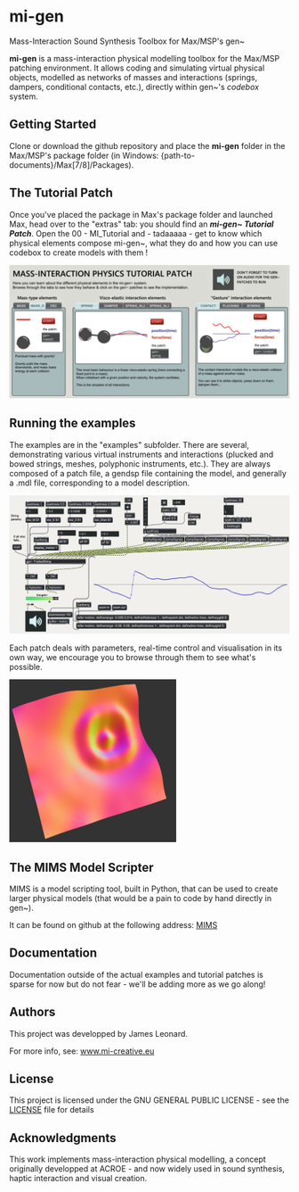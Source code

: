 # mi-gen
Mass-Interaction Sound Synthesis Toolbox for Max/MSP's gen~


**mi-gen** is a mass-interaction physical modelling toolbox for the Max/MSP patching environment.
It allows coding and simulating virtual physical objects, modelled as networks of masses and interactions (springs, dampers, conditional contacts, etc.), directly within gen~'s *codebox* system.


## Getting Started

Clone or download the github repository and place the **mi-gen** folder in the Max/MSP's package folder (in Windows: {path-to-documents}/Max[7/8]/Packages).

## The Tutorial Patch

Once you've placed the package in Max's package folder and launched Max, head over to the "extras" tab: you should find an ***mi-gen~ Tutorial Patch***. Open the 00 - MI_Tutorial and - tadaaaaa - get to know which physical elements compose mi-gen~, what they do and how you can use codebox to create models with them !

![](misc/tutorial.png)

## Running the examples

The examples are in the "examples" subfolder. There are several, demonstrating various virtual instruments and interactions (plucked and bowed strings, meshes, polyphonic instruments, etc.). They are always composed of a patch file, a gendsp file containing the model, and generally a .mdl file, corresponding to a model description.

![](misc/stringpatch.png)

Each patch deals with parameters, real-time control and visualisation in its own way, we encourage you to browse through them to see what's possible.

![](misc/mesh.png)


## The MIMS Model Scripter

MIMS is a model scripting tool, built in Python, that can be used to create larger physical models (that would be a pain to code by hand directly in gen~).

It can be found on github at the following address:  [MIMS](https://github.com/mi-creative/MIMS)


## Documentation

Documentation outside of the actual examples and tutorial patches is sparse for now but do not fear - we'll be adding more as we go along!


## Authors

This project was developped by James Leonard.

For more info, see: www.mi-creative.eu

## License

This project is licensed under the GNU GENERAL PUBLIC LICENSE - see the [LICENSE](LICENSE) file for details

## Acknowledgments

This work implements mass-interaction physical modelling, a concept originally developped at ACROE - and now widely used in sound synthesis, haptic interaction and visual creation.
